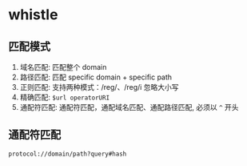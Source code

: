 # whistle

## 匹配模式

1. 域名匹配: 匹配整个 domain
2. 路径匹配: 匹配 specific domain + specific path
3. 正则匹配: 支持两种模式：/reg/、/reg/i 忽略大小写
4. 精确匹配: `$url operatorURI`
5. 通配符匹配: 通配符匹配，通配域名匹配、通配路径匹配, 必须以 `^` 开头

## 通配符匹配

`protocol://domain/path?query#hash`